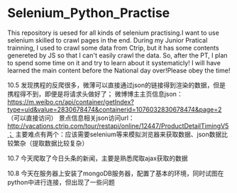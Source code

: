 # Selenium_Python_Practise
This repository is uesed for all kinds of selenium practising.I want to use selenium skilled to crawl pages in the end.
During my Junior Pratical trainning, I used to crawl some data from Ctrip, but it has some contents genereted by JS so that I can't easily 
crawl the data. So, after the PT, I plan to spend some time on it and try to learn about it systematicly!
I will have learned the main content before the National day over!Please obey the time!

10.5
发现携程的反爬很多，微薄可以直接通过json的链接得到渲染的数据，但是携程得不到，即便是将请求头做好了；
微博博主主页信息json：https://m.weibo.cn/api/container/getIndex?type=uid&value=2830678474&containerid=1076032830678474&page=2 （可以直接访问）
景点信息相关json访问url：http://vacations.ctrip.com/tour/restapi/online/12447/ProductDetailTimingV5；
主要难点有两个：应该需要selenium等来模拟浏览器来获取数据、json数据比较繁杂（提取数据比较复杂）

10.7
今天爬取了今日头条的新闻，主要是熟悉爬取ajax获取的数据

10.8
今天在服务器上安装了mongoDB服务器，配置了基本的环境，同时试图在python中进行连接，但出现了一些问题